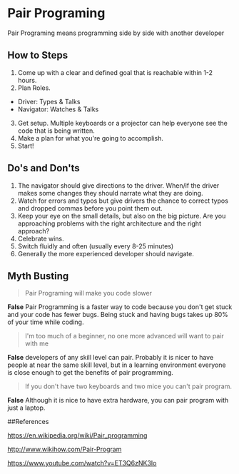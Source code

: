 # Pair Programing

Pair Programing means programming side by side with another developer

## How to Steps

1. Come up with a clear and defined goal that is reachable within 1-2 hours.
2. Plan Roles.
  - Driver: Types & Talks
  - Navigator: Watches & Talks
3. Get setup. Multiple keyboards or a projector can help everyone see the code that is being written.
4. Make a plan for what you're going to accomplish.
4. Start!

## Do's and Don'ts

1. The navigator should give directions to the driver. When/if the driver makes some changes they should narrate what they are doing.
1. Watch for errors and typos but give drivers the chance to correct typos and dropped commas before you point them out.
1. Keep your eye on the small details, but also on the big picture. Are you approaching problems with the right architecture and the right approach?
1. Celebrate wins.
1. Switch fluidly and often (usually every 8-25 minutes)
1. Generally the more experienced developer should navigate.

## Myth Busting

> Pair Programing will make you code slower

**False** Pair Programming is a faster way to code because you don't get stuck and your code has fewer bugs. Being stuck and having bugs takes up 80% of your time while coding.

> I'm too much of a beginner, no one more advanced will want to pair with me

**False** developers of any skill level can pair. Probably it is nicer to have people at near the same skill level, but in a learning environment everyone is close enough to get the benefits of pair programming.

> If you don't have two keyboards and two mice you can't pair program.

**False** Although it is nice to have extra hardware, you can pair program with just a laptop.

##References

https://en.wikipedia.org/wiki/Pair_programming

http://www.wikihow.com/Pair-Program

https://www.youtube.com/watch?v=ET3Q6zNK3Io
